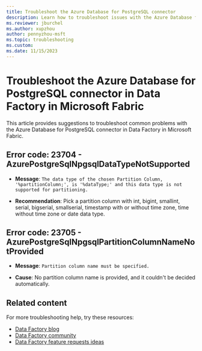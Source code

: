 ```yaml
---
title: Troubleshoot the Azure Database for PostgreSQL connector
description: Learn how to troubleshoot issues with the Azure Database for PostgreSQL connector in Data Factory in Microsoft Fabric.
ms.reviewer: jburchel
ms.author: xupzhou
author: pennyzhou-msft
ms.topic: troubleshooting
ms.custom:
ms.date: 11/15/2023
---
```


# Troubleshoot the Azure Database for PostgreSQL connector in Data Factory in Microsoft Fabric

This article provides suggestions to troubleshoot common problems with the Azure Database for PostgreSQL connector in Data Factory in Microsoft Fabric.

## Error code: 23704 - AzurePostgreSqlNpgsqlDataTypeNotSupported

- **Message**: `The data type of the chosen Partition Column, '%partitionColumn;', is '%dataType;' and this data type is not supported for partitioning.`

- **Recommendation**: Pick a partition column with int, bigint, smallint, serial, bigserial, smallserial, timestamp with or without time zone, time without time zone or date data type.

## Error code: 23705 - AzurePostgreSqlNpgsqlPartitionColumnNameNotProvided

- **Message**: `Partition column name must be specified.`

- **Cause**: No partition column name is provided, and it couldn't be decided automatically.
 
## Related content

For more troubleshooting help, try these resources:

- [Data Factory blog](https://blog.fabric.microsoft.com/en-us/blog/category/data-factory)
- [Data Factory community](https://community.fabric.microsoft.com/t5/Data-Factory-preview-Community/ct-p/datafactory)
- [Data Factory feature requests ideas](https://ideas.fabric.microsoft.com/)

